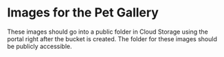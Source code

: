 # Images for the Pet Gallery

These images should go into a public folder in Cloud Storage using the portal right after the bucket is created. The folder for these images should be publicly accessible.
